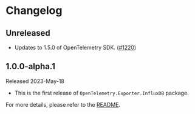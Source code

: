 # Changelog

## Unreleased

* Updates to 1.5.0 of OpenTelemetry SDK.
  ([#1220](https://github.com/open-telemetry/opentelemetry-dotnet-contrib/pull/1220))

## 1.0.0-alpha.1

Released 2023-May-18

* This is the first release of `OpenTelemetry.Exporter.InfluxDB` package.

For more details, please refer to the [README](README.md).
